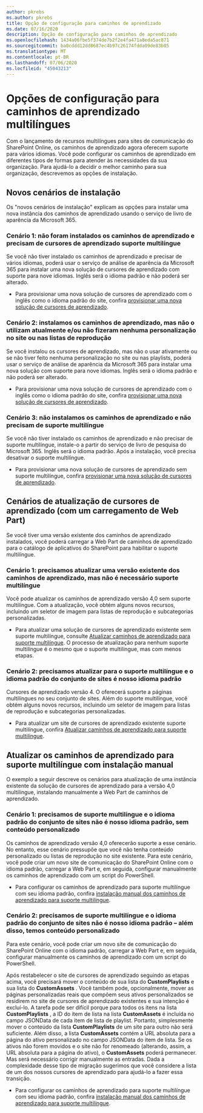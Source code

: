 ```yaml
---
author: pkrebs
ms.author: pkrebs
title: Opção de configuração para caminhos de aprendizado
ms.date: 07/16/2020
description: Opção de configuração para caminhos de aprendizado
ms.openlocfilehash: 1434a06fbe5f374de7b2f2e4fa471a8eda5ac871
ms.sourcegitcommit: ba0cddd12dd8687ec4b97c26174fdda09de83b05
ms.translationtype: MT
ms.contentlocale: pt-BR
ms.lasthandoff: 07/06/2020
ms.locfileid: "45043213"
---
```

# <a name="setup-options-for-multilingual-learning-pathways"></a>Opções de configuração para caminhos de aprendizado multilíngues
Com o lançamento de recursos multilíngues para sites de comunicação do SharePoint Online, os caminhos de aprendizado agora oferecem suporte para vários idiomas. Você pode configurar os caminhos de aprendizado em diferentes tipos de formas para atender às necessidades da sua organização. Para ajudá-lo a decidir o melhor caminho para sua organização, descrevemos as opções de instalação. 

## <a name="new-install-scenarios"></a>Novos cenários de instalação
Os "novos cenários de instalação" explicam as opções para instalar uma nova instância dos caminhos de aprendizado usando o serviço de livro de aparência da Microsoft 365. 

### <a name="scenario-1-we-have-not-installed-learning-pathways-and-need-learning-pathways-multilingual-support"></a>Cenário 1: não foram instalados os caminhos de aprendizado e precisam de cursores de aprendizado suporte multilíngue 
Se você não tiver instalado os caminhos de aprendizado e precisar de vários idiomas, poderá usar o serviço de análise de aparência da Microsoft 365 para instalar uma nova solução de cursores de aprendizado com suporte para nove idiomas. Inglês será o idioma padrão e não poderá ser alterado. 
- Para provisionar uma nova solução de cursores de aprendizado com o inglês como o idioma padrão do site, confira [provisionar uma nova solução de cursores de aprendizado](custom_provision.md).

### <a name="scenario-2-we-installed-learning-pathways-but-arent-currently-using-it-andor-havent-made-any-customization-to-the-site-or-playlists"></a>Cenário 2: instalamos os caminhos de aprendizado, mas não o utilizam atualmente e/ou não fizeram nenhuma personalização no site ou nas listas de reprodução 
Se você instalou os cursores de aprendizado, mas não o usar ativamente ou se não tiver feito nenhuma personalização no site ou nas playlists, poderá usar o serviço de análise de aparência da Microsoft 365 para instalar uma nova solução com suporte para nove idiomas. Inglês será o idioma padrão e não poderá ser alterado. 
- Para provisionar uma nova solução de cursores de aprendizado com o inglês como o idioma padrão do site, confira [provisionar uma nova solução de cursores de aprendizado](custom_provision.md).

### <a name="scenario-3-we-havent-installed-learning-pathways-and-dont-need-multilingual-support"></a>Cenário 3: não instalamos os caminhos de aprendizado e não precisam de suporte multilíngue 
Se você não tiver instalado os caminhos de aprendizado e não precisar de suporte multilíngue, instale-o a partir do serviço de livro de pesquisa do Microsoft 365. Inglês será o idioma padrão. Após a instalação, você precisa desativar o suporte multilíngue. 
- Para provisionar uma nova solução de cursores de aprendizado sem suporte multilíngue, confira [provisionar uma nova solução de cursores de aprendizado](custom_provision.md).

## <a name="update-learning-pathways-with-a-web-part-upload-scenarios"></a>Cenários de atualização de cursores de aprendizado (com um carregamento de Web Part)
Se você tiver uma versão existente dos caminhos de aprendizado instalados, você poderá carregar a Web Part de caminhos de aprendizado para o catálogo de aplicativos do SharePoint para habilitar o suporte multilíngue. 

### <a name="scenario-1-we-need-to-upgrade-an-existing-version-of-learning-pathways-but-dont-need-multilingual-support"></a>Cenário 1: precisamos atualizar uma versão existente dos caminhos de aprendizado, mas não é necessário suporte multilíngue
Você pode atualizar os caminhos de aprendizado versão 4,0 sem suporte multilíngue. Com a atualização, você obtém alguns novos recursos, incluindo um seletor de imagem para listas de reprodução e subcategorias personalizadas. 

- Para atualizar uma solução de cursores de aprendizado existente sem suporte multilíngue, consulte [Atualizar caminhos de aprendizado para suporte multilíngue](custom_update.md). O processo de atualização para nenhum suporte multilíngue é o mesmo que o suporte multilíngue, mas com menos etapas. 

### <a name="scenario-2-we-need-to-upgrade-to-multilingual-support-and-the-default-language-of-the-site-collection-is-our-default-language"></a>Cenário 2: precisamos atualizar para o suporte multilíngue e o idioma padrão do conjunto de sites é nosso idioma padrão
Cursores de aprendizado versão 4. O oferecerá suporte a páginas multilíngues no seu conjunto de sites. Além do suporte multilíngue, você obtém alguns novos recursos, incluindo um seletor de imagem para listas de reprodução e subcategorias personalizadas. 
- Para atualizar um site de cursores de aprendizado existente suporte multilíngue, confira [Atualizar caminhos de aprendizado para suporte multilíngue](custom_update.md). 

## <a name="update-learning-pathways-for-multilingual-support-with-manual-install"></a>Atualizar os caminhos de aprendizado para suporte multilíngue com instalação manual 
O exemplo a seguir descreve os cenários para atualização de uma instância existente da solução de cursores de aprendizado para a versão 4,0 multilíngue, instalando manualmente a Web Part de caminhos de aprendizado. 

### <a name="scenario-1-we-need-multilingual-support-and-the-default-language-of-the-site-collection-is-not-our-default-language--no-custom-content"></a>Cenário 1: precisamos de suporte multilíngue e o idioma padrão do conjunto de sites não é nosso idioma padrão, sem conteúdo personalizado 
Os caminhos de aprendizado versão 4,0 oferecerão suporte a esse cenário. No entanto, esse cenário pressupõe que você não tenha conteúdo personalizado ou listas de reprodução no site existente. Para este cenário, você pode criar um novo site de comunicação do SharePoint Online com o idioma padrão, carregar a Web Part e, em seguida, configurar manualmente os caminhos de aprendizado com um script do PowerShell. 
- Para configurar os caminhos de aprendizado para suporte multilíngue com seu idioma padrão, confira [instalação manual dos caminhos de aprendizado para suporte multilíngue](custom_manualsetup.md).

### <a name="scenario-2-we-need-multilingual-support-and-the-default-language-of-the-site-collection-is-not-our-default-language--plus-we-have-custom-content"></a>Cenário 2: precisamos de suporte multilíngue e o idioma padrão do conjunto de sites não é nosso idioma padrão – além disso, temos conteúdo personalizado 
Para este cenário, você pode criar um novo site de comunicação do SharePoint Online com o idioma padrão, carregar a Web Part e, em seguida, configurar manualmente os caminhos de aprendizado com um script do PowerShell. 

Após restabelecer o site de cursores de aprendizado seguindo as etapas acima, você precisará mover o conteúdo de sua lista do **CustomPlaylists** e sua lista do **CustomAssets** . Você também pode, opcionalmente, mover as páginas personalizadas reais que compõem seus ativos personalizados se residirem no site de cursores de aprendizado existentes e sua intenção é excluí-lo. A tarefa pode ser difícil porque para todos os itens na lista **CustomPlaylists** , a ID do item de lista na lista **CustomAssets** é incluída no campo JSONData de cada item de lista de playlist. Portanto, simplesmente mover o conteúdo da lista **CustomPlaylists** de um site para outro não será suficiente. Além disso, a lista **CustomAssets** contém a URL absoluta para a página do ativo personalizado no campo JSONData do item de lista. Se os ativos não forem movidos e o site não for renomeado (alterando, assim, a URL absoluta para a página do ativo), o **CustomAssets** poderá permanecer. Mas será necessário corrigir manualmente as entradas. Dada a complexidade desse tipo de migração sugerimos que você considere a lista de um dos nossos cursores de aprendizado para ajudá-lo a fazer essa transição.
- Para configurar os caminhos de aprendizado para suporte multilíngue com seu idioma padrão, confira [instalação manual dos caminhos de aprendizado para suporte multilíngue](custom_manualsetup.md).